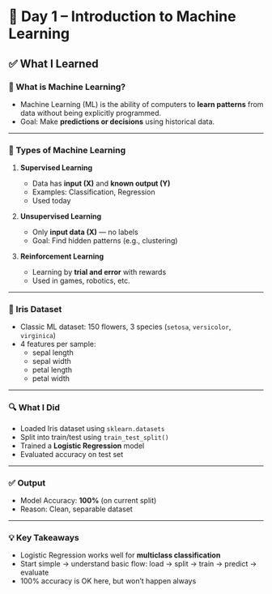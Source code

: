 # 🧠 Day 1 – Introduction to Machine Learning

## ✅ What I Learned

### 📌 What is Machine Learning?
- Machine Learning (ML) is the ability of computers to **learn patterns** from data without being explicitly programmed.
- Goal: Make **predictions or decisions** using historical data.

---

### 🔧 Types of Machine Learning
1. **Supervised Learning**  
   - Data has **input (X)** and **known output (Y)**  
   - Examples: Classification, Regression  
   - Used today

2. **Unsupervised Learning**  
   - Only **input data (X)** — no labels  
   - Goal: Find hidden patterns (e.g., clustering)

3. **Reinforcement Learning**  
   - Learning by **trial and error** with rewards  
   - Used in games, robotics, etc.

---

### 🌼 Iris Dataset
- Classic ML dataset: 150 flowers, 3 species (`setosa`, `versicolor`, `virginica`)
- 4 features per sample:
  - sepal length
  - sepal width
  - petal length
  - petal width

---

### 🔍 What I Did
- Loaded Iris dataset using `sklearn.datasets`
- Split into train/test using `train_test_split()`
- Trained a **Logistic Regression** model
- Evaluated accuracy on test set

---

### ✅ Output
- Model Accuracy: **100%** (on current split)
- Reason: Clean, separable dataset

---

### 💡 Key Takeaways
- Logistic Regression works well for **multiclass classification**
- Start simple → understand basic flow: load → split → train → predict → evaluate
- 100% accuracy is OK here, but won’t happen always


